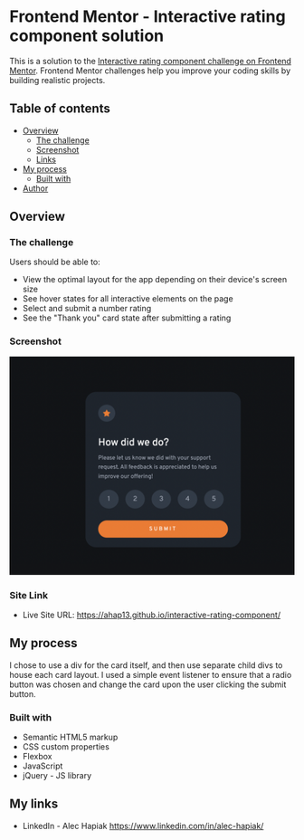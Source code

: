 # Frontend Mentor - Interactive rating component solution

This is a solution to the [Interactive rating component challenge on Frontend Mentor](https://www.frontendmentor.io/challenges/interactive-rating-component-koxpeBUmI). Frontend Mentor challenges help you improve your coding skills by building realistic projects. 

## Table of contents

- [Overview](#overview)
  - [The challenge](#the-challenge)
  - [Screenshot](#screenshot)
  - [Links](#links)
- [My process](#my-process)
  - [Built with](#built-with)
- [Author](#author)

## Overview

### The challenge

Users should be able to:

- View the optimal layout for the app depending on their device's screen size
- See hover states for all interactive elements on the page
- Select and submit a number rating
- See the "Thank you" card state after submitting a rating

### Screenshot

![](images/interactive-rating-component-screenshot.png)

### Site Link

- Live Site URL: https://ahap13.github.io/interactive-rating-component/

## My process

I chose to use a div for the card itself, and then use separate child divs to house each card layout. I used a simple event listener to ensure that a radio button was chosen and change the card upon the user clicking the submit button.

### Built with

- Semantic HTML5 markup
- CSS custom properties
- Flexbox
- JavaScript
- jQuery - JS library

## My links

- LinkedIn - Alec Hapiak https://www.linkedin.com/in/alec-hapiak/
